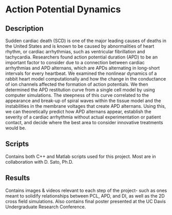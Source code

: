 # Action Potential Dynamics

## Description
Sudden cardiac death (SCD) is one of the major leading causes of deaths in the United States and is known to be caused by abnormalities of heart rhythm, or cardiac arrhythmias, such as ventricular fibrillation and tachycardia. Researchers found action potential duration (APD) to be an important factor to consider due to a connection between cardiac arrhythmias and APD alternans, which are APDs alternating in long-short intervals for every heartbeat. We examined the nonlinear dynamics of a rabbit heart model computationally and how the change in the conductance of ion channels affected the formation of action potentials. We then determined the APD restitution curve from a single cell model by using computer simulations. The steepness of this curve correlated to the appearance and break-up of spiral waves within the tissue model and the instabilities in the membrane voltages that create APD alternans. Using this, we can theoretically predict how APD alternans appear, establish the severity of a cardiac arrhythmia without actual experimentation or patient contact, and decide where the best area to consider innovative treatments would be.

## Scripts
Contains both C++ and Matlab scripts used for this project. Most are in collaboration with D. Sato, Ph.D. 

## Results
Contains images & videos relevant to each step of the project- such as ones meant to solidify relationships between PCL, APD, and DI, as well as the
2D cross field simulations.
Also contains final poster presented at the UC Davis Undergraduate Research Conference. 

